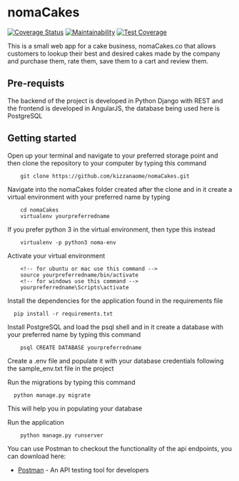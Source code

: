 # nomaCakes

[![Coverage Status](https://coveralls.io/repos/github/kizzanaome/nomaCakes/badge.svg?branch=develop)](https://coveralls.io/github/kizzanaome/nomaCakes?branch=develop)
[![Maintainability](https://api.codeclimate.com/v1/badges/c083d388535220ba5ccd/maintainability)](https://codeclimate.com/github/kizzanaome/nomaCakes/maintainability)
[![Test Coverage](https://api.codeclimate.com/v1/badges/c083d388535220ba5ccd/test_coverage)](https://codeclimate.com/github/kizzanaome/nomaCakes/test_coverage)

This is a small web app for a cake business, nomaCakes.co that allows customers to lookup their best and desired cakes made by the company and purchase them, rate them, save them to a cart and review them.

## Pre-requists
The backend of the project is developed in Python Django with REST and the frontend is developed in AngularJS, the database being used here is PostgreSQL

## Getting started
Open up your terminal and navigate to your preferred storage point and then clone the repository to your computer by typing this command
```
    git clone https://github.com/kizzanaome/nomaCakes.git
``` 
Navigate into the nomaCakes folder created after the clone and in it create a virtual environment with your preferred name by typing
```
    cd nomaCakes
    virtualenv yourpreferredname
```
If you prefer python 3 in the virtual environment, then type this instead
```
    virtualenv -p python3 noma-env
```
Activate your virtual environment
```
    <!-- for ubuntu or mac use this command -->
    source yourpreferredname/bin/activate
    <!-- for windows use this command -->
    yourpreferredname\Scripts\activate
```
Install the dependencies for the application found in the requirements file
```
  pip install -r requirements.txt
```
Install PostgreSQL and load the psql shell and in it create a database with your preferred name by typing this command
```
    psql CREATE DATABASE yourpreferredname
```
Create a .env file and populate it with your database credentials following the sample_env.txt file in the project

Run the migrations by typing this command
```
  python manage.py migrate
```
This will help you in populating your database

Run the application
```
    python manage.py runserver
```

You can use Postman to checkout the functionality of the api endpoints, you can download here:
- [Postman](https://www.getpostman.com/apps) - An API testing tool for developers
